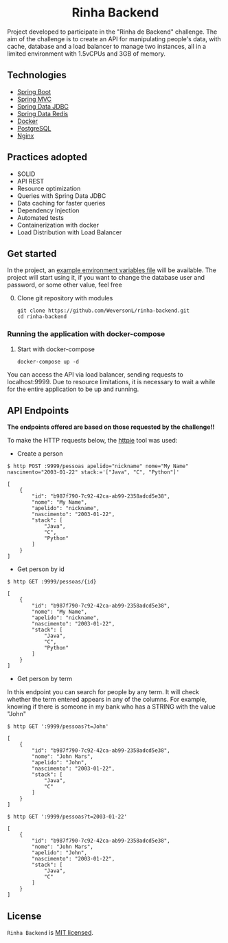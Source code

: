 <h1 align="center">
   Rinha Backend
</h1>

Project developed to participate in the "Rinha de Backend" challenge. The aim of the challenge is to create an API for manipulating people's data, with cache, database and a load balancer to manage two instances, all in a limited environment with 1.5vCPUs and 3GB of memory.

## Technologies

- [Spring Boot](https://spring.io/projects/spring-boot)
- [Spring MVC](https://docs.spring.io/spring-framework/reference/web/webmvc.html)
- [Spring Data JDBC](https://spring.io/projects/spring-data-jdbc/)
- [Spring Data Redis](https://spring.io/projects/spring-data-redis)
- [Docker](https://docs.docker.com/get-started/)
- [PostgreSQL](https://www.postgresql.org/docs/13/index.html)
- [Nginx](https://nginx.org/en/docs/)

## Practices adopted

- SOLID
- API REST
- Resource optimization
- Queries with Spring Data JDBC
- Data caching for faster queries
- Dependency Injection
- Automated tests
- Containerization with docker
- Load Distribution with Load Balancer

## Get started

In the project, an [example environment variables file](.env) will be available. The project will start using it, if you want to change the database user and password, or some other value, feel free

0.  Clone git repository with modules

        git clone https://github.com/WeversonL/rinha-backend.git
        cd rinha-backend

### Running the application with docker-compose

1.  Start with docker-compose

        docker-compose up -d

You can access the API via load balancer, sending requests to localhost:9999. Due to resource limitations, it is necessary to wait a while for the entire application to be up and running.

## API Endpoints

**The endpoints offered are based on those requested by the challenge!!**

To make the HTTP requests below, the [httpie](https://httpie.io) tool was used:

- Create a person

```
$ http POST :9999/pessoas apelido="nickname" nome="My Name" nascimento="2003-01-22" stack:='["Java", "C", "Python"]'

[
    {
        "id": "b987f790-7c92-42ca-ab99-2358adcd5e38",
        "nome": "My Name",
        "apelido": "nickname",
        "nascimento": "2003-01-22",
        "stack": [
            "Java",
            "C",
            "Python"
        ]
    }
]
```

- Get person by id

```
$ http GET :9999/pessoas/{id}

[
    {
        "id": "b987f790-7c92-42ca-ab99-2358adcd5e38",
        "nome": "My Name",
        "apelido": "nickname",
        "nascimento": "2003-01-22",
        "stack": [
            "Java",
            "C",
            "Python"
        ]
    }
]
```

- Get person by term

In this endpoint you can search for people by any term. It will check whether the term entered appears in any of the columns. For example, knowing if there is someone in my bank who has a STRING with the value "John"

```
$ http GET ':9999/pessoas?t=John'

[
    {
        "id": "b987f790-7c92-42ca-ab99-2358adcd5e38",
        "nome": "John Mars",
        "apelido": "John",
        "nascimento": "2003-01-22",
        "stack": [
            "Java",
            "C"
        ]
    }
]

$ http GET ':9999/pessoas?t=2003-01-22'

[
    {
        "id": "b987f790-7c92-42ca-ab99-2358adcd5e38",
        "nome": "John Mars",
        "apelido": "John",
        "nascimento": "2003-01-22",
        "stack": [
            "Java",
            "C"
        ]
    }
]

```

## License

`Rinha Backend` is [MIT licensed](LICENSE).
